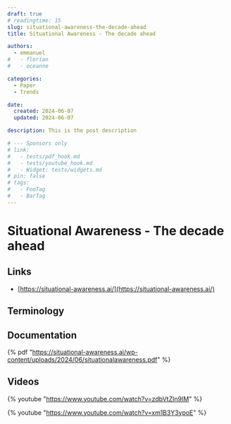 ```yaml
---
draft: true
# readingtime: 15
slug: situational-awareness-the-decade-ahead
title: Situational Awareness - The decade ahead

authors:
  - emmanuel
#   - florian
#   - oceanne

categories:
  - Paper
  - Trends

date:
  created: 2024-06-07
  updated: 2024-06-07

description: This is the post description

# --- Sponsors only
# link:
#   - tests/pdf_hook.md
#   - tests/youtube_hook.md
#   - Widget: tests/widgets.md
# pin: false
# tags:
#   - FooTag
#   - BarTag
---
```


# Situational Awareness - The decade ahead

<!-- end-of-excerpt -->


## Links

 * [https://situational-awareness.ai/](https://situational-awareness.ai/)

## Terminology

## Documentation

 {% pdf "https://situational-awareness.ai/wp-content/uploads/2024/06/situationalawareness.pdf" %}

## Videos

 {% youtube "https://www.youtube.com/watch?v=zdbVtZIn9IM" %}

 {% youtube "https://www.youtube.com/watch?v=xm1B3Y3ypoE" %}
